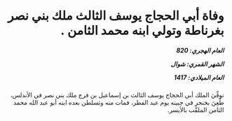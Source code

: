 <h1 dir="rtl">وفاة أبي الحجاج يوسف الثالث ملك بني نصر بغرناطة وتولي ابنه محمد الثامن .</h1>

<h5 dir="rtl">العام الهجري:  820

الشهر القمري: شوال

العام الميلادي: 1417</h5>

<p dir="rtl">توفِّيَ الملك أبي الحجاج يوسف الثالث بن إسماعيل بن فرج ملك بني نصر في الأندلس، طُعِنَ بخنجر في جبينه يوم عيد الفطر، فمات منه وتسلطن بعده ابنه أبو عبد الله محمد الثامن الملقَّب بالأيسر.</p></br>
